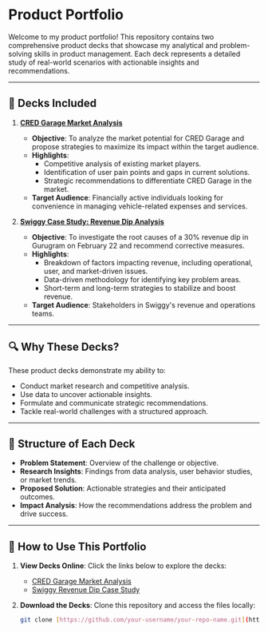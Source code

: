 # Product Portfolio

Welcome to my product portfolio! This repository contains two comprehensive product decks that showcase my analytical and problem-solving skills in product management. Each deck represents a detailed study of real-world scenarios with actionable insights and recommendations.

---

## 🚀 Decks Included

1. **[CRED Garage Market Analysis](./CRED.pdf)**
   - **Objective**: To analyze the market potential for CRED Garage and propose strategies to maximize its impact within the target audience.
   - **Highlights**:
     - Competitive analysis of existing market players.
     - Identification of user pain points and gaps in current solutions.
     - Strategic recommendations to differentiate CRED Garage in the market.
   - **Target Audience**: Financially active individuals looking for convenience in managing vehicle-related expenses and services.

2. **[Swiggy Case Study: Revenue Dip Analysis](./Swiggy_(1).pdf)**
   - **Objective**: To investigate the root causes of a 30% revenue dip in Gurugram on February 22 and recommend corrective measures.
   - **Highlights**:
     - Breakdown of factors impacting revenue, including operational, user, and market-driven issues.
     - Data-driven methodology for identifying key problem areas.
     - Short-term and long-term strategies to stabilize and boost revenue.
   - **Target Audience**: Stakeholders in Swiggy's revenue and operations teams.

---

## 🔍 Why These Decks?

These product decks demonstrate my ability to:
- Conduct market research and competitive analysis.
- Use data to uncover actionable insights.
- Formulate and communicate strategic recommendations.
- Tackle real-world challenges with a structured approach.

---

## 📂 Structure of Each Deck

- **Problem Statement**: Overview of the challenge or objective.
- **Research Insights**: Findings from data analysis, user behavior studies, or market trends.
- **Proposed Solution**: Actionable strategies and their anticipated outcomes.
- **Impact Analysis**: How the recommendations address the problem and drive success.

---

## 🎯 How to Use This Portfolio

1. **View Decks Online**: Click the links below to explore the decks:
   - [CRED Garage Market Analysis](./CRED.pdf)
   - [Swiggy Revenue Dip Case Study](./Swiggy_(1).pdf)
   
2. **Download the Decks**:
   Clone this repository and access the files locally:
   ```bash
   git clone [https://github.com/your-username/your-repo-name.git](https://github.com/RaghavvGupta/Product-Management)
